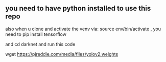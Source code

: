 ## you need to have python installed to use this repo

also when u clone and activate the venv via: source env/bin/activate  , you need to pip install tensorflow

and cd darknet and run this code

wget https://pjreddie.com/media/files/yolov2.weights